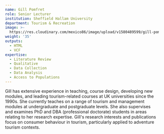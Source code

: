 ```yaml
---
name: Gill Pomfret
role: Senior Lecturer
institution: Sheffield Hallam University
department: Tourism & Recreation
image: >-
  https://res.cloudinary.com/mexico86/image/upload/v1580489599/gill-pomfret-116176_kuczn7.jpg
weight: '35'
outputs:
  - HTML
  - VCF
expertise:
  - Literature Review
  - Qualitative
  - Data Collection
  - Data Analysis
  - Access to Populations
---
```


<!--StartFragment-->

Gill has extensive experience in teaching, course design, developing new modules, and leading tourism-related courses at UK universities since the 1990s. She currently teaches on a range of tourism and management modules at undergraduate and postgraduate levels. She also supervises and examines PhD and DBA (professional doctorate) students in areas relating to her research expertise. Gill's research interests and publications focus on consumer behaviour in tourism, particularly applied to adventure tourism contexts.

<!--EndFragment-->
